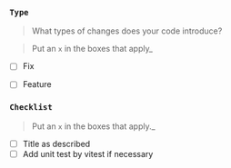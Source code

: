### `Type`

> What types of changes does your code introduce?

> Put an `x` in the boxes that apply_

- [ ] Fix
- [ ] Feature


### `Checklist`

> Put an `x` in the boxes that apply._

- [ ] Title as described
- [ ] Add unit test by vitest if necessary
